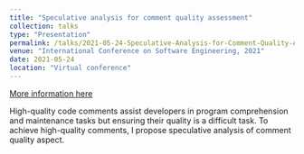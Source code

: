 ```yaml
---
title: "Speculative analysis for comment quality assessment"
collection: talks
type: "Presentation"
permalink: /talks/2021-05-24-Speculative-Analysis-for-Comment-Quality-Assessment
venue: "International Conference on Software Engineering, 2021"
date: 2021-05-24
location: "Virtual conference"
---
```


[More information here](https://poojaruhal.github.io/files/Slides-Speculative-Analysis-for-Comment-Quality-Assessment.pdf)

High-quality code comments assist developers in program comprehension and maintenance tasks but ensuring their quality
is a difficult task. To achieve high-quality comments, I propose speculative analysis of comment quality aspect.